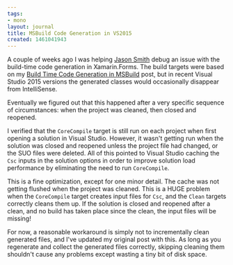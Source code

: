 ```yaml
---
tags:
- mono
layout: journal
title: MSBuild Code Generation in VS2015
created: 1461041943
---
```

A couple of weeks ago I was helping <a href="http://xfcomplete.net/">Jason Smith</a> debug an issue with the build-time code generation in Xamarin.Forms. The build targets were based on my <a href="https://mhut.ch/journal/2015/06/30/build_time_code_generation_msbuild">Build Time Code Generation in MSBuild</a> post, but in recent Visual Studio 2015 versions the generated classes would occasionally disappear from IntelliSense.

Eventually we figured out that this happened after a very specific sequence of circumstances: when the project was cleaned, then closed and reopened.

I verified that the <code>CoreCompile</code> target is still run on each project when first opening a solution in Visual Studio. However, it wasn't getting run when the solution was closed and reopened unless the project file had changed, or the SUO files were deleted. All of this pointed to Visual Studio caching the <code>Csc</code> inputs in the solution options in order to improve solution load performance by eliminating the need to run <code>CoreCompile</code>.

This is a fine optimization, except for one minor detail. The cache was not getting flushed when the project was cleaned. This is a HUGE problem when the <code>CoreCompile</code> target creates input files for <code>Csc</code>, and the <code>Clean</code> targets correctly cleans them up. If the solution is closed and reopened after a clean, and no build has taken place since the clean, the input files will be missing!

For now, a reasonable workaround is simply not to incrementally clean generated files, and I've updated my original post with this. As long as you regenerate and collect the generated files correctly, skipping cleaning them shouldn't cause any problems except wasting a tiny bit of disk space.
